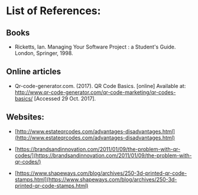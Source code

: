 # List of References:
## Books
- Ricketts, Ian. Managing Your Software Project : a Student's Guide. London, Springer, 1998.


## Online articles
- Qr-code-generator.com. (2017). QR Code Basics. [online] Available at: http://www.qr-code-generator.com/qr-code-marketing/qr-codes-basics/ [Accessed 29 Oct. 2017].

## Websites:

- [http://www.estateqrcodes.com/advantages-disadvantages.html](http://www.estateqrcodes.com/advantages-disadvantages.html)

- [https://brandsandinnovation.com/2011/01/09/the-problem-with-qr-codes/](https://brandsandinnovation.com/2011/01/09/the-problem-with-qr-codes/)

- [https://www.shapeways.com/blog/archives/250-3d-printed-qr-code-stamps.html](https://www.shapeways.com/blog/archives/250-3d-printed-qr-code-stamps.html)
